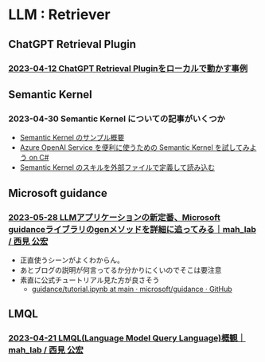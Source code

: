 # LLM : Retriever

## ChatGPT Retrieval Plugin

### [2023-04-12 ChatGPT Retrieval Pluginをローカルで動かす事例](https://dev.classmethod.jp/articles/running-chatgpt-retrieval-plugin-api-locally/)

## Semantic Kernel

### 2023-04-30 Semantic Kernel についての記事がいくつか

- [Semantic Kernel のサンプル概要](https://zenn.dev/hiromu/articles/20230430_semantikkernel)
- [Azure OpenAI Service を便利に使うための Semantic Kernel を試してみよう on C#](https://zenn.dev/microsoft/articles/semantic-kernel-1)
- [Semantic Kernel のスキルを外部ファイルで定義して読み込む](https://zenn.dev/microsoft/articles/semantic-kernel-2)

## Microsoft guidance

### [2023-05-28 LLMアプリケーションの新定番、Microsoft guidanceライブラリのgenメソッドを詳細に追ってみる｜mah_lab / 西見 公宏](https://note.com/mahlab/n/n8a88cbd5745c)

- 正直使うシーンがよくわからん。
- あとブログの説明が何言ってるか分かりにくいのでそこは要注意
- 素直に公式チュートリアル見た方が良さそう
  - [guidance/tutorial.ipynb at main · microsoft/guidance · GitHub](https://github.com/microsoft/guidance/blob/main/notebooks/tutorial.ipynb)

## LMQL

### [2023-04-21 LMQL(Language Model Query Language)概観｜mah_lab / 西見 公宏](https://note.com/mahlab/n/n11b15b323c87)
